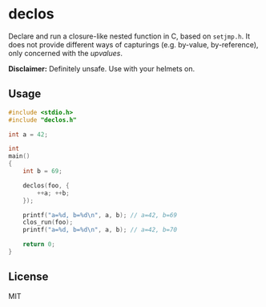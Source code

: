 # declos

Declare and run a closure-like nested function in C, based on `setjmp.h`.  It
does not provide different ways of capturings (e.g. by-value, by-reference),
only concerned with the *upvalues*.

**Disclaimer:** Definitely unsafe.  Use with your helmets on.

## Usage

```c
#include <stdio.h>
#include "declos.h"

int a = 42;

int
main()
{
    int b = 69;

    declos(foo, {
        ++a; ++b;
    });

    printf("a=%d, b=%d\n", a, b); // a=42, b=69
    clos_run(foo);
    printf("a=%d, b=%d\n", a, b); // a=42, b=70

    return 0;
}
```

## License

MIT
